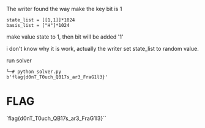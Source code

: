 The writer found the way make the key bit is 1
```
state_list = [[1,1]]*1024
basis_list = ["H"]*1024
```
make value state to 1, then bit will be added '1'

i don't know why it is work, actually the writer set state_list to random value.

run solver
```
└─# python solver.py         
b'flag{d0nT_T0uch_QB17s_ar3_FraG1l3}'
```
# FLAG
`flag{d0nT_T0uch_QB17s_ar3_FraG1l3}``